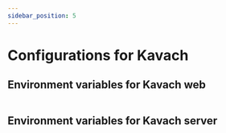 ```yaml
---
sidebar_position: 5
---
```

# Configurations for Kavach

## Environment variables for Kavach web
```
```
## Environment variables for Kavach server
```
```
